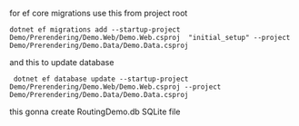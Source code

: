 for ef core migrations use this from project root

`dotnet ef migrations add --startup-project Demo/Prerendering/Demo.Web/Demo.Web.csproj  "initial_setup" --project Demo/Prerendering/Demo.Data/Demo.Data.csproj `

and this to update database

` dotnet ef database update --startup-project Demo/Prerendering/Demo.Web/Demo.Web.csproj --project Demo/Prerendering/Demo.Data/Demo.Data.csproj`

this gonna create RoutingDemo.db SQLite file
